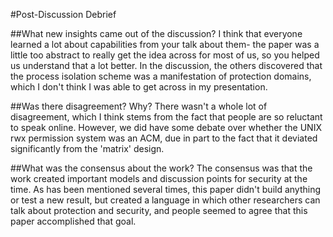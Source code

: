 #Post-Discussion Debrief

##What new insights came out of the discussion?
I think that everyone learned a lot about capabilities from your talk about them- the paper was a little too abstract to really get the idea across for most of us, so you helped us understand that a lot better. In the discussion, the others discovered that the process isolation scheme was a manifestation of protection domains, which I don't think I was able to get across in my presentation. 

##Was there disagreement? Why?
There wasn't a whole lot of disagreement, which I think stems from the fact that people are so reluctant to speak online. However, we did have some debate over whether the UNIX rwx permission system was an ACM, due in part to the fact that it deviated significantly from the 'matrix' design. 

##What was the consensus about the work?
The consensus was that the work created important models and discussion points for security at the time. As has been mentioned several times, this paper didn't build anything or test a new result, but created a language in which other researchers can talk about protection and security, and people seemed to agree that this paper accomplished that goal.
